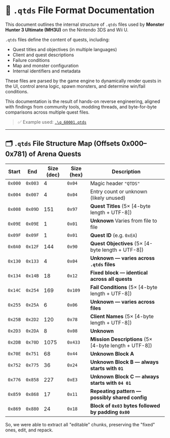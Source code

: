 # 🧾 `.qtds` File Format Documentation

This document outlines the internal structure of `.qtds` files used by **Monster Hunter 3 Ultimate (MH3U)** on the Nintendo 3DS and Wii U.

`.qtds` files define the content of quests, including:
- Quest titles and objectives (in multiple languages)
- Client and quest descriptions
- Failure conditions
- Map and monster configuration
- Internal identifiers and metadata

These files are parsed by the game engine to dynamically render quests in the UI, control arena logic, spawn monsters, and determine win/fail conditions.

This documentation is the result of hands-on reverse engineering, aligned with findings from community tools, modding threads, and byte-for-byte comparisons across multiple quest files.

> ✅ Example used: [`.\q_60001.qtds`](./q_60001.qtds)

---

## 🗂 `.qtds` File Structure Map (Offsets 0x000–0x781) of Arena Quests

| Start   | End     | Size (dec) | Size (hex) | Description                                      |
|---------|---------|------------|------------|--------------------------------------------------|
| `0x000` | `0x003` | 4          | `0x04`     | Magic header `"QTDS"`                           |
| `0x004` | `0x007` | 4          | `0x04`     | Entry count or unknown (likely unused)          |
| `0x008` | `0x09D` | 151        | `0x97`     | **Quest Titles** (5× [4-byte length + UTF-8])   |
| `0x09E` | `0x09E` | 1          | `0x01`     | **Unknown** Varies from file to file            |
| `0x09F` | `0x09F` | 1          | `0x01`     | **Quest ID** (e.g. `0xEA`)                      |
| `0x0A0` | `0x12F` | 144        | `0x90`     | **Quest Objectives** (5× [4-byte length + UTF-8]) |
| `0x130` | `0x133` | 4          | `0x04`     | **Unknown — varies across `.qtds` files**       |
| `0x134` | `0x14B` | 18         | `0x12`     | **Fixed block — identical across all quests**   |
| `0x14C` | `0x254` | 169        | `0x109`    | **Fail Conditions** (5× [4-byte length + UTF-8])|
| `0x255` | `0x25A` | 6          | `0x06`     | **Unknown — varies across files**               |
| `0x25B` | `0x2D2` | 120        | `0x78`     | **Client Names** (5× [4-byte length + UTF-8])   |
| `0x2D3` | `0x2DA` | 8          | `0x08`     | **Unknown**                           |
| `0x2DB` | `0x70D` | 1075       | `0x433`    | **Mission Descriptions** (5× [4-byte length + UTF-8]) |
| `0x70E` | `0x751` | 68         | `0x44`     | **Unknown Block A**                             |
| `0x752` | `0x775` | 36         | `0x24`     | **Unknown Block B — always starts with `01`**   |
| `0x776` | `0x858` | 227        | `0xE3`     | **Unknown Block C — always starts with `04 01`**|
| `0x859` | `0x868` | 17         | `0x11`     | **Repeating pattern — possibly shared config**  |
| `0x869` | `0x880` | 24         | `0x18`     | **Block of `0x03` bytes followed by padding `0x00`** |

So, we were able to extract all "editable" chunks, preserving the "fixed" ones, edit, and repack.

